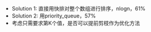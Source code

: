 - Solution 1: 直接用快排对整个数组进行排序，nlogn，61%
- Solution 2: 用priority_queue，57%
- 考虑只需要求第K个值，是否可以提前剪枝作为优化方法
